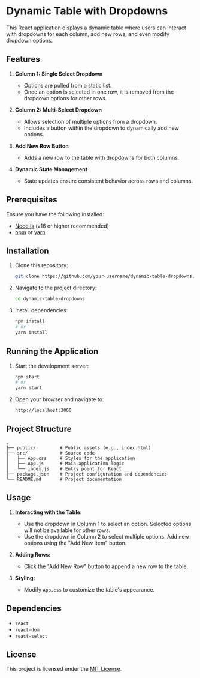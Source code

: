 # Dynamic Table with Dropdowns

This React application displays a dynamic table where users can interact with dropdowns for each column, add new rows, and even modify dropdown options.

## Features

1. **Column 1: Single Select Dropdown**
   - Options are pulled from a static list.
   - Once an option is selected in one row, it is removed from the dropdown options for other rows.

2. **Column 2: Multi-Select Dropdown**
   - Allows selection of multiple options from a dropdown.
   - Includes a button within the dropdown to dynamically add new options.

3. **Add New Row Button**
   - Adds a new row to the table with dropdowns for both columns.

4. **Dynamic State Management**
   - State updates ensure consistent behavior across rows and columns.

## Prerequisites

Ensure you have the following installed:

- [Node.js](https://nodejs.org/) (v16 or higher recommended)
- [npm](https://www.npmjs.com/) or [yarn](https://yarnpkg.com/)

## Installation

1. Clone this repository:
   ```bash
   git clone https://github.com/your-username/dynamic-table-dropdowns.git
   ```

2. Navigate to the project directory:
   ```bash
   cd dynamic-table-dropdowns
   ```

3. Install dependencies:
   ```bash
   npm install
   # or
   yarn install
   ```

## Running the Application

1. Start the development server:
   ```bash
   npm start
   # or
   yarn start
   ```

2. Open your browser and navigate to:
   ```
   http://localhost:3000
   ```

## Project Structure

```plaintext
.
├── public/         # Public assets (e.g., index.html)
├── src/            # Source code
│   ├── App.css     # Styles for the application
│   ├── App.js      # Main application logic
│   └── index.js    # Entry point for React
├── package.json    # Project configuration and dependencies
└── README.md       # Project documentation
```

## Usage

1. **Interacting with the Table:**
   - Use the dropdown in Column 1 to select an option. Selected options will not be available for other rows.
   - Use the dropdown in Column 2 to select multiple options. Add new options using the "Add New Item" button.

2. **Adding Rows:**
   - Click the "Add New Row" button to append a new row to the table.

3. **Styling:**
   - Modify `App.css` to customize the table's appearance.

## Dependencies

- `react`
- `react-dom`
- `react-select`

## License

This project is licensed under the [MIT License](LICENSE).

